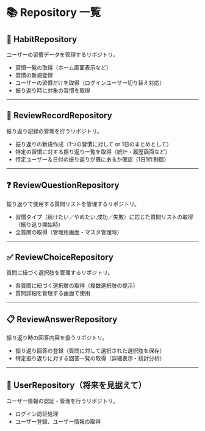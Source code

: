# 📚 Repository 一覧

## 🔁 HabitRepository
ユーザーの習慣データを管理するリポジトリ。

- 習慣一覧の取得（ホーム画面表示など）
- 習慣の新規登録
- ユーザーの習慣だけを取得（ログインユーザー切り替え対応）
- 振り返り時に対象の習慣を取得

---

## 📝 ReviewRecordRepository
振り返り記録の管理を行うリポジトリ。

- 振り返りの新規作成（1つの習慣に対して or 1日のまとめとして）
- 特定の習慣に対する振り返り一覧を取得（統計・履歴画面など）
- 特定ユーザー＆日付の振り返りが既にあるか確認（1日1件制御）

---

## ❓ ReviewQuestionRepository
振り返りで使用する質問リストを管理するリポジトリ。

- 習慣タイプ（続けたい／やめたい,成功／失敗）に応じた質問リストの取得（振り返り開始時）
- 全質問の取得（管理用画面・マスタ管理時）

---

## ✅ ReviewChoiceRepository
質問に紐づく選択肢を管理するリポジトリ。

- 各質問に紐づく選択肢の取得（複数選択肢の提示）
- 質問詳細を管理する画面で使用

---

## 📋 ReviewAnswerRepository
振り返り時の回答内容を扱うリポジトリ。

- 振り返り回答の登録（質問に対して選択された選択肢を保存）
- 特定振り返りに対する回答一覧の取得（詳細表示・統計分析）

---

## 👤 UserRepository（将来を見据えて）
ユーザー情報の認証・管理を行うリポジトリ。

- ログイン認証処理
- ユーザー登録、ユーザー情報の取得
